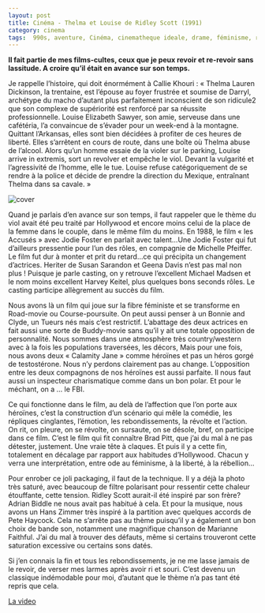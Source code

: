 ```yaml
---
layout: post
title: Cinéma - Thelma et Louise de Ridley Scott (1991)
category: cinema
tags:  990s, aventure, Cinéma, cinematheque ideale, drame, féminisme, road movie, western
---
```


**Il fait partie de mes films-cultes, ceux que je peux revoir et re-revoir sans lassitude. A croire qu’il était en avance sur son temps.**

Je rappelle l’histoire, qui doit énormément à Callie Khouri : « Thelma Lauren Dickinson, la trentaine, est l’épouse au foyer frustrée et soumise de Darryl, archétype du macho d’autant plus parfaitement inconscient de son ridicule2 que son complexe de supériorité est renforcé par sa réussite professionnelle. Louise Elizabeth Sawyer, son amie, serveuse dans une cafétéria, l’a convaincue de s’évader pour un week-end à la montagne. Quittant l’Arkansas, elles sont bien décidées à profiter de ces heures de liberté. Elles s’arrêtent en cours de route, dans une boîte où Thelma abuse de l’alcool. Alors qu’un homme essaie de la violer sur le parking, Louise arrive in extremis, sort un revolver et empêche le viol. Devant la vulgarité et l’agressivité de l’homme, elle le tue. Louise refuse catégoriquement de se rendre à la police et décide de prendre la direction du Mexique, entraînant Thelma dans sa cavale. »

![cover](https://cheziceman.files.wordpress.com/2020/06/thelmaetlouise.jpg?w=739&h=988)

Quand je parlais d’en avance sur son temps, il faut rappeler que le thème du viol avait été peu traité par Hollywood et encore moins celui de la place de la femme dans le couple, dans le même film du moins. En 1988, le film « les Accusés » avec Jodie Foster en parlait avec talent…Une Jodie Foster qui fut d’ailleurs pressentie pour l’un des rôles, en compagnie de Michelle Pfeiffer. Le film fut dur à monter et prit du retard…ce qui précipita un changement d’actrices. Heriter de Susan Sarandon et Geena Davis n’est pas mal non plus ! Puisque je parle casting, on y retrouve l’excellent Michael Madsen et le nom moins excellent Harvey Keitel, plus quelques bons seconds rôles. Le casting participe allègrement au succès du film.

Nous avons là un film qui joue sur la fibre féministe et se transforme en Road-movie ou Course-poursuite. On peut aussi penser à un Bonnie and Clyde, un Tueurs nés mais c’est restrictif. L’abattage des deux actrices en fait aussi une sorte de Buddy-movie sans qu’il y ait une totale opposition de personnalité. Nous sommes dans une atmosphère très country/western avec à la fois les populations traversées, les décors, Mais pour une fois, nous avons deux « Calamity Jane » comme héroïnes et pas un héros gorgé de testostérone. Nous n’y perdons clairement pas au change. L’opposition entre les deux compagnons de nos héroïnes est aussi parfaite. Il nous faut aussi un inspecteur charismatique comme dans un bon polar. Et pour le méchant, on a … le FBI.

Ce qui fonctionne dans le film, au delà de l’affection que l’on porte aux héroïnes, c’est la construction d’un scénario qui mêle la comédie, les répliques cinglantes, l’émotion, les rebondissements, la révolte et l’action. On rit, on pleure, on se révolte, on sursaute, on se désole, bref, on participe dans ce film. C’est le film qui fit connaître Brad Pitt, que j’ai du mal à ne pas détester, justement. Une vraie tête à claques. Et puis il y a cette fin, totalement en décalage par rapport aux habitudes d’Hollywood. Chacun y verra une interprétation, entre ode au féminisme, à la liberté, à la rébellion…

Pour enrober ce joli packaging, il faut de la technique. Il y a déjà la photo très saturé, avec beaucoup de filtre polarisant pour ressentir cette chaleur étouffante, cette tension. Ridley Scott aurait-il été inspiré par son frère? Adrian Biddle ne nous avait pas habitué à cela. Et pour la musique, nous avons un Hans Zimmer très inspiré à la partition avec quelques accords de Pete Haycock. Cela ne s’arrête pas au thème puisqu’il y a également un bon choix de bande son, notamment une magnifique chanson de Marianne Faithful. J’ai du mal à trouver des défauts, même si certains trouveront cette saturation excessive ou certains sons datés.

Si j’en connais la fin et tous les rebondissements, je ne me lasse jamais de le revoir, de verser mes larmes après avoir ri et souri. C’est devenu un classique indémodable pour moi, d’autant que le thème n’a pas tant été repris que cela.

[La video](https://youtu.be/2iBFmKlO4BY)
